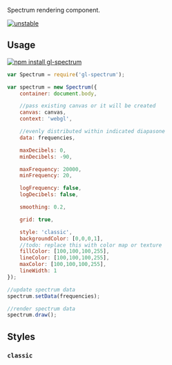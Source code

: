 Spectrum rendering component.

[![unstable](http://badges.github.io/stability-badges/dist/unstable.svg)](http://github.com/badges/stability-badges)

## Usage

[![npm install gl-spectrum](https://nodei.co/npm/gl-spectrum.png?mini=true)](https://npmjs.org/package/gl-spectrum/)

```js
var Spectrum = require('gl-spectrum');

var spectrum = new Spectrum({
	container: document.body,

	//pass existing canvas or it will be created
	canvas: canvas,
	context: 'webgl',

	//evenly distributed within indicated diapasone
	data: frequencies,

	maxDecibels: 0,
	minDecibels: -90,

	maxFrequency: 20000,
	minFrequency: 20,

	logFrequency: false,
	logDecibels: false,

	smoothing: 0.2,

	grid: true,

	style: 'classic',
	backgroundColor: [0,0,0,1],
	//todo: replace this with color map or texture
	fillColor: [100,100,100,255],
	lineColor: [100,100,100,255],
	maxColor: [100,100,100,255],
	lineWidth: 1
});

//update spectrum data
spectrum.setData(frequencies);

//render spectrum data
spectrum.draw();
```

## Styles

### `classic`

